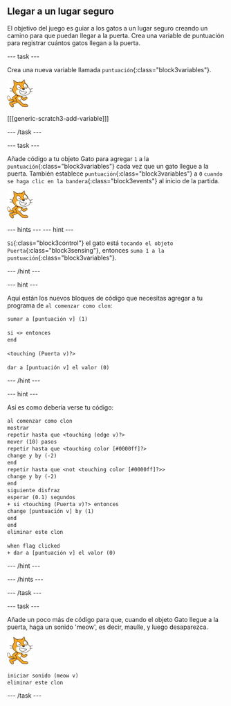 ## Llegar a un lugar seguro

El objetivo del juego es guiar a los gatos a un lugar seguro creando un camino para que puedan llegar a la puerta. Crea una variable de puntuación para registrar cuántos gatos llegan a la puerta.

--- task ---

Crea una nueva variable llamada `puntuación`{:class="block3variables"}.

![Objeto Gato](images/cat-sprite.png)

[[[generic-scratch3-add-variable]]]

--- /task ---

--- task ---

Añade código a tu objeto Gato para agregar `1` a la `puntuación`{:class="block3variables"} cada vez que un gato llegue a la puerta. También establece `puntuación`{:class="block3variables"} a `0` `cuando se haga clic en la bandera`{:class="block3events"} al inicio de la partida.

![Objeto Gato](images/cat-sprite.png)

--- hints ---
 --- hint ---

`Si`{:class="block3control"} el gato está `tocando el objeto Puerta`{:class="block3sensing"}, entonces `suma 1 a la puntuación`{:class="block3variables"}.

--- /hint ---

--- hint ---

Aquí están los nuevos bloques de código que necesitas agregar a tu programa de `al comenzar como clon`:

```blocks3
sumar a [puntuación v] (1)

si <> entonces
end

<touching (Puerta v)?>

dar a [puntuación v] el valor (0)
```

--- /hint ---

--- hint ---

Así es como debería verse tu código:

```blocks3
al comenzar como clon
mostrar
repetir hasta que <touching (edge v)?> 
mover (10) pasos
repetir hasta que <touching color [#0000ff]?> 
change y by (-2)
end
repetir hasta que <not <touching color [#0000ff]?>> 
change y by (-2)
end
siguiente disfraz
esperar (0.1) segundos
+ si <touching (Puerta v)?> entonces
change [puntuación v] by (1) 
end
end
eliminar este clon

when flag clicked
+ dar a [puntuación v] el valor (0)
```

--- /hint ---

--- /hints ---

--- /task ---

--- task ---

Añade un poco más de código para que, cuando el objeto Gato llegue a la puerta, haga un sonido 'meow', es decir, maulle, y luego desaparezca.

![Objeto Gato](images/cat-sprite.png)

```blocks3
iniciar sonido (meow v)
eliminar este clon
```

--- /task ---